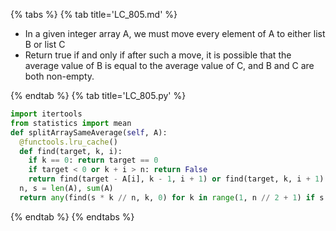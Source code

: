 {% tabs %}
{% tab title='LC_805.md' %}

* In a given integer array A, we must move every element of A to either list B or list C
* Return true if and only if after such a move, it is possible that the average value of B is equal to the average value of C, and B and C are both non-empty.

{% endtab %}
{% tab title='LC_805.py' %}

```py
import itertools
from statistics import mean
def splitArraySameAverage(self, A):
  @functools.lru_cache()
  def find(target, k, i):
    if k == 0: return target == 0
    if target < 0 or k + i > n: return False
    return find(target - A[i], k - 1, i + 1) or find(target, k, i + 1)
  n, s = len(A), sum(A)
  return any(find(s * k // n, k, 0) for k in range(1, n // 2 + 1) if s * k % n == 0)
```

{% endtab %}
{% endtabs %}